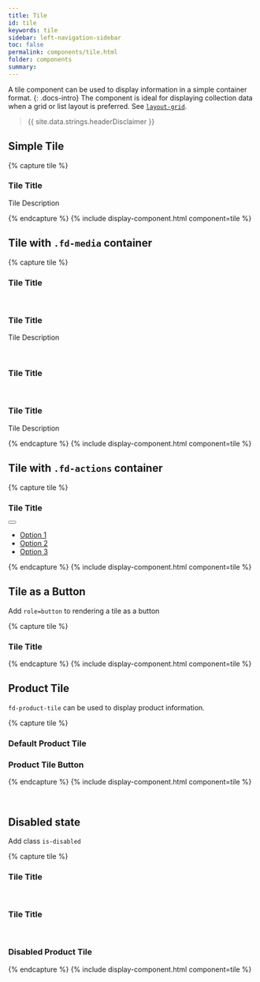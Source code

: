 ```yaml
---
title: Tile
id: tile
keywords: tile
sidebar: left-navigation-sidebar
toc: false
permalink: components/tile.html
folder: components
summary:
---
```



A tile component can be used to display information in a simple container format.
{: .docs-intro}
The component is ideal for displaying collection data when a grid or list layout is preferred. See [`layout-grid`](layouts/layout-grid.html).

> {{ site.data.strings.headerDisclaimer }}

## Simple Tile

{% capture tile %}
<div class="fd-tile">
    <div class="fd-tile__content">
        <h3 class="fd-tile__title">Tile Title</h3>
        <p>Tile Description</p>
    </div>
</div>
{% endcapture %}
{% include display-component.html component=tile %}

<br>

## Tile with `.fd-media` container

{% capture tile %}
<div class="fd-tile">
    <div class="fd-tile__media">
        <span class="fd-identifier fd-identifier--m fd-identifier--transparent sap-icon--home"></span>
    </div>
    <div class="fd-tile__content">
        <h3 class="fd-tile__title">Tile Title</h3>
    </div>
</div>

<br>

<div class="fd-tile">
    <div class="fd-tile__media">
        <span class="fd-identifier fd-identifier--m sap-icon--home fd-has-background-color-accent-3"></span>
    </div>
    <div class="fd-tile__content">
        <h3 class="fd-tile__title">Tile Title</h3>
        <p>Tile Description</p>
    </div>
</div>

<br>

<div class="fd-tile">
    <div class="fd-tile__media">
        <span class=" fd-image--m" aria-label="TILE_MEDIA_ALT" style="background-image: url('http://api.adorable.io/avatars/50/rodney.artichoke@hybris.com.png');"></span>
    </div>
    <div class="fd-tile__content">
        <h3 class="fd-tile__title">Tile Title</h3>
    </div>
</div>

<br>

<div class="fd-tile">
    <div class="fd-tile__media">
        <span class=" fd-image--m fd-image--circle" aria-label="TILE_MEDIA_ALT" style="background-image: url('http://api.adorable.io/avatars/50/rodney.artichoke@hybris.com.png');"></span>
    </div>
    <div class="fd-tile__content">
        <h3 class="fd-tile__title">Tile Title</h3>
        <p>Tile Description</p>
    </div>
</div>
{% endcapture %}
{% include display-component.html component=tile %}

## Tile with `.fd-actions` container

{% capture tile %}
<div class="fd-tile">
    <div class="fd-tile__content">
        <h3 class="fd-tile__title">Tile Title</h3>
    </div>
    <div class="fd-tile__actions">
        <div class="fd-popover fd-popover--right">
            <div class="fd-popover__control">
                <button class="fd-button--light sap-icon--overflow" aria-label="More" aria-expanded="false"
                    aria-controls="WQIDD179" aria-haspopup="true"></button>
            </div>
            <div class="fd-popover__body fd-popover__body--right fd-popover__body--no-arrow" aria-hidden="true" id="WQIDD179">
                <nav class="fd-menu" id="">
                    <ul class="fd-menu__list">
                        <li><a href="#" class="fd-menu__item">Option 1</a></li>
                        <li><a href="#" class="fd-menu__item">Option 2</a></li>
                        <li><a href="#" class="fd-menu__item">Option 3</a></li>
                    </ul>
                </nav>
            </div>
        </div>
    </div>
</div>
{% endcapture %}
{% include display-component.html component=tile %}

<br>

## Tile as a Button
Add `role=button` to rendering a tile as a button

{% capture tile %}
<div class="fd-tile" role="button">
    <div class="fd-tile__content">
        <h3 class="fd-tile__title">Tile Title</h3>
    </div>
</div>
{% endcapture %}
{% include display-component.html component=tile %}

<br>

## Product Tile
`fd-product-tile` can be used to display product information.

{% capture tile %}
<div class="fd-product-tile">
    <div class="fd-product-tile__media" style="background-image: url('https://techne.yaas.io/images/product-thumbnail-wide.png');"></div>
    <div class="fd-product-tile__content">
        <h3 class="fd-product-tile__title">Default Product Tile</h3>
    </div>
</div>

<div class="fd-product-tile" role="button">
    <div class="fd-product-tile__media" style="background-image: url('https://techne.yaas.io/images/product-thumbnail-wide.png');"></div>
    <div class="fd-product-tile__content">
        <h3 class="fd-product-tile__title">Product Tile Button</h3>
    </div>
</div>

{% endcapture %}
{% include display-component.html component=tile %}

<br>

## Disabled state
Add class `is-disabled`

{% capture tile %}
<div class="fd-tile is-disabled" aria-disabled="true">
    <div class="fd-tile__content">
        <h3 class="fd-tile__title">Tile Title</h3>
    </div>
</div>

<br>

<div class="fd-tile is-disabled" aria-disabled="true">
    <div class="fd-tile__media">
        <span class="fd-identifier fd-identifier--m fd-identifier--transparent sap-icon--home"></span>
    </div>
    <div class="fd-tile__content">
        <h3 class="fd-tile__title">Tile Title</h3>
    </div>
</div>

<br>

<div class="fd-product-tile is-disabled" aria-disabled="true">
    <div class="fd-product-tile__media" style="background-image: url('https://techne.yaas.io/images/product-thumbnail-wide.png');"></div>
    <div class="fd-product-tile__content">
        <h3 class="fd-product-tile__title">Disabled Product Tile</h3>
    </div>
</div>

{% endcapture %}
{% include display-component.html component=tile %}

<br>
